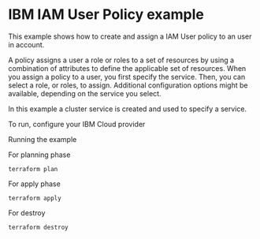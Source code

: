 # IBM IAM User Policy example

This example shows how to create and assign a IAM User policy to an user in account.

A policy assigns a user a role or roles to a set of resources by using a combination of attributes to define the applicable set of resources. When you assign a policy to a user, you first specify the service. Then, you can select a role, or roles, to assign. Additional configuration options might be available, depending on the service you select.

 In this example a cluster service is created and used to specify a service. 


To run, configure your IBM Cloud provider

Running the example

For planning phase 

```
terraform plan
```

For apply phase

```
terraform apply
```

For destroy

```
terraform destroy
```